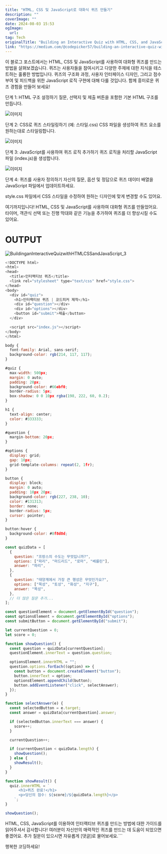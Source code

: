 ```yaml
---
title: "HTML, CSS 및 JavaScript로 대화식 퀴즈 만들기"
description: ""
coverImage: ""
date: 2024-08-03 15:53
ogImage: 
  url: 
tag: Tech
originalTitle: "Building an Interactive Quiz with HTML, CSS, and JavaScript"
link: "https://medium.com/@codepicker57/building-an-interactive-quiz-with-html-css-and-javascript-efe9bd8129e2"
---
```




이 블로그 포스트에서는 HTML, CSS 및 JavaScript를 사용하여 대화형 퀴즈를 만드는 방법을 살펴보겠습니다. 퀴즈는 사용자들을 참여시키고 다양한 주제에 대한 지식을 테스트하는 훌륭한 방법입니다. 퀴즈의 구조화 과정, 사용자 인터페이스 디자인, 그리고 점수 부여 및 피드백을 위한 JavaScript 로직 구현에 대해 다룰 것입니다. 함께 흥미로운 퀴즈 경험을 만들어 보세요!

단계 1: HTML 구조 설정하기
질문, 선택지 및 제출 버튼을 포함한 기본 HTML 구조를 만듭니다.

![이미지](/assets/img/BuildinganInteractiveQuizwithHTMLCSSandJavaScript_0.png)

단계 2: CSS로 퀴즈 스타일링하기
(예: 스타일.css) CSS 파일을 생성하여 퀴즈 요소를 원하는대로 스타일링합니다.

<div class="content-ad"></div>

![이미지](/assets/img/BuildinganInteractiveQuizwithHTMLCSSandJavaScript_1.png)

단계 3: JavaScript를 사용하여 퀴즈 로직 추가하기
퀴즈 로직을 처리할 JavaScript 파일 (index.js)을 생성합니다.

![이미지](/assets/img/BuildinganInteractiveQuizwithHTMLCSSandJavaScript_2.png)

단계 4: 퀴즈를 사용자 정의하기
자신의 질문, 옵션 및 정답으로 퀴즈 데이터 배열을 JavaScript 파일에서 업데이트하세요.

<div class="content-ad"></div>

style.css 파일에서 CSS 스타일을 수정하여 원하는 디자인에 맞게 변경할 수도 있어요.

여기까지입니다! HTML, CSS 및 JavaScript를 사용하여 대화형 퀴즈를 만들었어요. 타이머, 객관식 선택 또는 진행 막대와 같은 기능을 추가하여 퀴즈를 더 향상시킬 수도 있어요.

# OUTPUT

![BuildinganInteractiveQuizwithHTMLCSSandJavaScript_3](/assets/img/BuildinganInteractiveQuizwithHTMLCSSandJavaScript_3.png)

<div class="content-ad"></div>

```js
<!DOCTYPE html>
<html>
<head>
  <title>인터랙티브 퀴즈</title>
  <link rel="stylesheet" type="text/css" href="style.css">
</head>
<body>
  <div id="quiz">
    <h1>인터랙티브 퀴즈 | 코드피커 제작</h1>
    <div id="question"></div>
    <div id="options"></div>
    <button id="submit">제출</button>
  </div>

  <script src="index.js"></script>
</body>
</html>
```

```js
body {
  font-family: Arial, sans-serif;
  background-color: rgb(214, 117, 117);
}

#quiz {
  max-width: 500px;
  margin: 0 auto;
  padding: 20px;
  background-color: #66ebf0;
  border-radius: 5px;
  box-shadow: 0 0 10px rgba(198, 222, 60, 0.2);
}

h1 {
  text-align: center;
  color: #333333;
}

#question {
  margin-bottom: 20px;
}

#options {
  display: grid;
  gap: 10px;
  grid-template-columns: repeat(2, 1fr);
}

button {
  display: block;
  margin: 0 auto;
  padding: 10px 20px;
  background-color: rgb(227, 238, 10);
  color: #131313;
  border: none;
  border-radius: 5px;
  cursor: pointer;
}

button:hover {
  background-color: #8f8d8d;
}
```

```js
const quizData = [
  {
    question: "프랑스의 수도는 무엇입니까?",
    options: ["파리", "마드리드", "로마", "베를린"],
    answer: "파리",
  },
  {
    question: "태양계에서 가장 큰 행성은 무엇인가요?",
    options: ["목성", "토성", "화성", "지구"],
    answer: "목성",
  },
  // 더 많은 질문 추가...
];

const questionElement = document.getElementById("question");
const optionsElement = document.getElementById("options");
const submitButton = document.getElementById("submit");

let currentQuestion = 0;
let score = 0;

function showQuestion() {
  const question = quizData[currentQuestion];
  questionElement.innerText = question.question;

  optionsElement.innerHTML = "";
  question.options.forEach((option) => {
    const button = document.createElement("button");
    button.innerText = option;
    optionsElement.appendChild(button);
    button.addEventListener("click", selectAnswer);
  });
}

function selectAnswer(e) {
  const selectedButton = e.target;
  const answer = quizData[currentQuestion].answer;

  if (selectedButton.innerText === answer) {
    score++;
  }

  currentQuestion++;

  if (currentQuestion < quizData.length) {
    showQuestion();
  } else {
    showResult();
  }
}

function showResult() {
  quiz.innerHTML = `
      <h1>퀴즈 완료!</h1>
      <p>당신의 점수: ${score}/${quizData.length}</p>
    `;
}

showQuestion();
```

HTML, CSS, JavaScript를 이용하여 인터랙티브 퀴즈를 만드는 방법에 대한 가이드를 읽어주셔서 감사합니다! 여러분이 자신만의 매력적인 퀴즈를 만드는 데 도움이 되었으면 좋겠어요. 추가 질문이 있으시면 자유롭게 [댓글]로 물어보세요.```

<div class="content-ad"></div>

행복한 코딩하세요!

